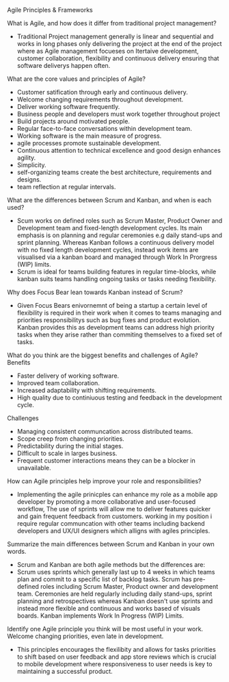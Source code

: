 Agile Principles & Frameworks

What is Agile, and how does it differ from traditional project management?

- Traditional Project management generally is linear and sequential and works in long phases only delivering the project at the end of the project where as Agile management focueses on Itertaive development, customer collaboration, flexibility and continuous delivery ensuring that software deliverys happen often.

What are the core values and principles of Agile?

- Customer satification through early and continuous delivery.
- Welcome changing requirements throughout development.
- Deliver working software frequently.
- Business people and developers must work together throughout project
- Build projects around motivated people.
- Regular face-to-face conversations within development team.
- Working software is the main measure of progress.
- agile processes promote sustainable development.
- Continuous attention to technical excellence and good design enhances agility.
- Simplicity.
- self-organizing teams create the best architecture, requirements and designs.
- team reflection at regular intervals.

What are the differences between Scrum and Kanban, and when is each used?

- Scum works on defined roles such as Scrum Master, Product Owner and Development team and fixed-length development cycles. Its main emphasis is on planning and regular ceremonies e.g daily stand-ups and sprint planning. Whereas Kanban follows a continuous delivery model with no fixed length development cycles, instead work items are visualised via a kanban board and managed through Work In Prorgress (WIP) limits.
- Scrum is ideal for teams building features in regular time-blocks, while kanban suits teams handling ongoing tasks or tasks needing flexibility.

Why does Focus Bear lean towards Kanban instead of Scrum?

- Given Focus Bears enivornemnt of being a startup a certain level of flexibility is required in their work when it comes to teams managing and priorities responsibilitys such as bug fixes and product evolution. Kanban provides this as development teams can address high priority tasks when they arise rather than commiting themselves to a fixed set of tasks.

What do you think are the biggest benefits and challenges of Agile?
Benefits

- Faster delivery of working software.
- Improved team collaboration.
- Increased adaptability with shifting requirements.
- High quality due to continiuous testing and feedback in the development cycle.

Challenges

- Managing consistent communcation across distributed teams.
- Scope creep from changing priorities.
- Predictability during the initial stages.
- Difficult to scale in larges business.
- Frequent customer interactions means they can be a blocker in unavailable.

How can Agile principles help improve your role and responsibilities?

- Implementing the agile prinicples can enhance my role as a mobile app developer by promoting a more collaborative and user-focused workflow, The use of sprints will allow me to deliver features quicker and gain frequent feedback from customers. working in my position i require regular communcation with other teams including backend developers and UX/UI designers which alligns with agiles principles.

Summarize the main differences between Scrum and Kanban in your own words.

- Scrum and Kanban are both agile methods but the differences are:
- Scrum uses sprints which generally last up to 4 weeks in which teams plan and commit to a specific list of backlog tasks. Scrum has pre-defined roles including Scrum Master, Product owner and development team. Ceremonies are held regularly including daily stand-ups, sprint planning and retrospectives whereas Kanban doesn't use sprints and instead more flexible and continuous and works based of visuals boards. Kanban implements Work In Progress (WIP) Limits.

Identify one Agile principle you think will be most useful in your work.
Welcome changing priorities, even late in development.

- This principles encourages the flexilibity and allows for tasks priorities to shift based on user feedback and app store reviews which is crucial to mobile development where responsiveness to user needs is key to maintaining a successful product.
